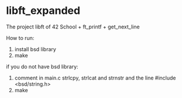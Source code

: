 # libft_expanded
The project libft of 42 School + ft_printf + get_next_line

How to run:
1) install bsd library
2) make 

if you do not have bsd library:
1) comment in main.c strlcpy, strlcat and strnstr and the line #include <bsd/string.h>
2) make
